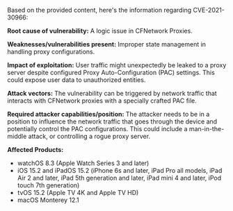 Based on the provided content, here's the information regarding CVE-2021-30966:

**Root cause of vulnerability:** A logic issue in CFNetwork Proxies.

**Weaknesses/vulnerabilities present:** Improper state management in handling proxy configurations.

**Impact of exploitation:** User traffic might unexpectedly be leaked to a proxy server despite configured Proxy Auto-Configuration (PAC) settings. This could expose user data to unauthorized entities.

**Attack vectors:** The vulnerability can be triggered by network traffic that interacts with CFNetwork proxies with a specially crafted PAC file.

**Required attacker capabilities/position:** The attacker needs to be in a position to influence the network traffic that goes through the device and potentially control the PAC configurations. This could include a man-in-the-middle attack, or controlling a rogue proxy server.

**Affected Products:**
- watchOS 8.3 (Apple Watch Series 3 and later)
- iOS 15.2 and iPadOS 15.2 (iPhone 6s and later, iPad Pro all models, iPad Air 2 and later, iPad 5th generation and later, iPad mini 4 and later, iPod touch 7th generation)
- tvOS 15.2 (Apple TV 4K and Apple TV HD)
- macOS Monterey 12.1